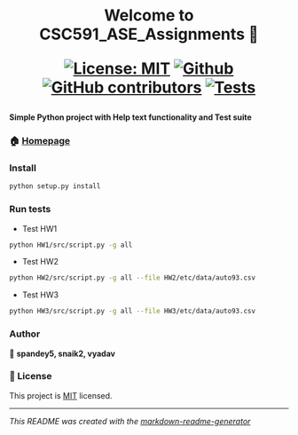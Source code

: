 <h1 align="center">
Welcome to CSC591_ASE_Assignments 👋

[![License: MIT](https://img.shields.io/badge/License-MIT-yellow.svg)](https://opensource.org/licenses/MIT)
[![Github](https://img.shields.io/badge/language-python-red.svg)](https://docs.python.org/3/)
[![GitHub contributors](https://img.shields.io/github/contributors/Vishaka2502/CSC591_ASE_Assignments)](https://github.com/Vishaka2502/CSC591_ASE_Assignments/graphs/contributors/)
[![Tests](https://github.com/Vishaka2502/CSC591_ASE_Assignments/actions/workflows/test.yml/badge.svg)](https://github.com/Vishaka2502/CSC591_ASE_Assignments/actions/workflows/test.yml)

#### Simple Python project with Help text functionality and Test suite



### 🏠 [Homepage](https://github.com/Vishaka2502/CSC591_ASE_Assignments#readme)

### Install
```sh
python setup.py install
```

### Run tests
- Test HW1
```sh
python HW1/src/script.py -g all
```
- Test HW2
```sh
python HW2/src/script.py -g all --file HW2/etc/data/auto93.csv
```
- Test HW3
```sh
python HW3/src/script.py -g all --file HW3/etc/data/auto93.csv
```

### Author
👤 **spandey5, snaik2, vyadav**


### 📝 License

This project is [MIT](https://github.com/Vishaka2502/CSC591_ASE_Assignments/blob/main/LICENSE.md) licensed.

---
_This README was created with the [markdown-readme-generator](https://github.com/pedroermarinho/markdown-readme-generator)_

